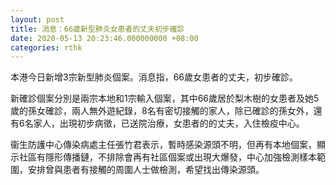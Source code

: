 ```yaml
---
layout: post
title: 消息：66歲新型肺炎女患者的丈夫初步確診
date: 2020-05-13 20:23:46.000000000 +08:00
categories: rthk
---
```


本港今日新增3宗新型肺炎個案。消息指，66歲女患者的丈夫，初步確診。

新確診個案分別是兩宗本地和1宗輸入個案，其中66歲居於梨木樹的女患者及她5歲的孫女確診，兩人無外遊紀錄，8名有密切接觸的家人，除已確診的孫女外，還有6名家人，出現初步病徵，已送院治療，女患者的的丈夫，入住檢疫中心。

衞生防護中心傳染病處主任張竹君表示，暫時感染源頭不明，但再有本地個案，顯示社區有隱形傳播鏈，不排除會再有社區個案或出現大爆發，中心加強檢測樣本範圍，安排曾與患者有接觸的周圍人士做檢測，希望找出傳染源頭。

